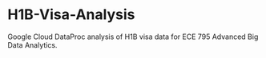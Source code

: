 # H1B-Visa-Analysis
Google Cloud DataProc analysis of H1B visa data for ECE 795 Advanced Big Data Analytics.
